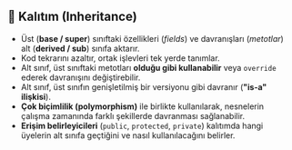 ## 🧬 Kalıtım (Inheritance)

- Üst (**base / super**) sınıftaki özellikleri (*fields*) ve davranışları (*metotlar*) alt (**derived / sub**) sınıfa aktarır.
- Kod tekrarını azaltır, ortak işlevleri tek yerde tanımlar.
- Alt sınıf, üst sınıftaki metotları **olduğu gibi kullanabilir** veya `override` ederek davranışını değiştirebilir.
- Alt sınıf, üst sınıfın genişletilmiş bir versiyonu gibi davranır (**"is-a" ilişkisi**).
- **Çok biçimlilik (polymorphism)** ile birlikte kullanılarak, nesnelerin çalışma zamanında farklı şekillerde davranması sağlanabilir.
- **Erişim belirleyicileri** (`public`, `protected`, `private`) kalıtımda hangi üyelerin alt sınıfa geçtiğini ve nasıl kullanılacağını belirler.
